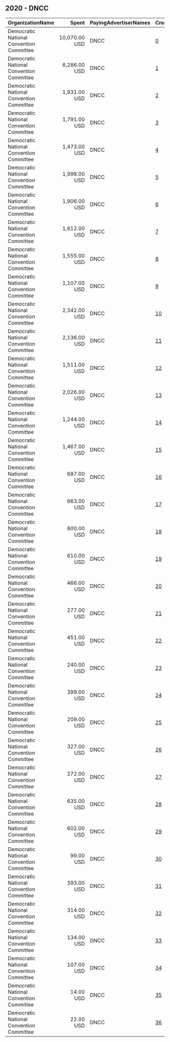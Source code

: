 ## 2020 - DNCC 
|OrganizationName|Spent|PayingAdvertiserNames|CreativeUrls|Impressions|Genders|AgeBrackets|CountryCodes|BillingAddresses|CandidateBallotInformation|
|:---|---:|:---|:---|---:|:---|:---|:---|:---|:---|
|Democratic National Convention Committee|10,070.00 USD|DNCC|[0](https://www.snap.com/political-ads/asset/9449a62d51c435f0ef09279f189bbfef12886619ec342d81307a895d975d20ef?mediaType=png)|3,043,911||18-34|united states|"111 E Kilbourn Ave,Milwaukee,53202,US"|Democratic National Convention Committee|
|Democratic National Convention Committee|6,286.00 USD|DNCC|[1](https://www.snap.com/political-ads/asset/9449a62d51c435f0ef09279f189bbfef12886619ec342d81307a895d975d20ef?mediaType=png)|1,947,403||18-34|united states|"111 E Kilbourn Ave,Milwaukee,53202,US"|Democratic National Convention Committee|
|Democratic National Convention Committee|1,931.00 USD|DNCC|[2](https://www.snap.com/political-ads/asset/dcb09121d22e8a3693de252117d57c904bf71ff16b1a08617873c2b807709c5e?mediaType=png)|947,702||18-34|united states|"111 E Kilbourn Ave,Milwaukee,53202,US"|DNCC|
|Democratic National Convention Committee|1,791.00 USD|DNCC|[3](https://www.snap.com/political-ads/asset/50354af9ca8c6f6f2246ac99f7030ae29c79e06a3b6aca31570cbd73d20c4f1c?mediaType=mp4)|878,618||18-34|united states|"111 E Kilbourn Ave,Milwaukee,53202,US"|DNCC|
|Democratic National Convention Committee|1,473.00 USD|DNCC|[4](https://www.snap.com/political-ads/asset/5e6c40170cafa7a15acdd2acdfa3e6b3cbcc3dcb8b79a1f9c85965e4c0194606?mediaType=mp4)|722,457||18-34|united states|"111 E Kilbourn Ave,Milwaukee,53202,US"|DNCC|
|Democratic National Convention Committee|1,998.00 USD|DNCC|[5](https://www.snap.com/political-ads/asset/3132873f171265e3d67bb9739a7d540ea829c8f1a8b6e3a827d6cd9fc9482174?mediaType=png)|568,979||18-34|united states|"111 E Kilbourn Ave,Milwaukee,53202,US"|DNCC|
|Democratic National Convention Committee|1,906.00 USD|DNCC|[6](https://www.snap.com/political-ads/asset/50354af9ca8c6f6f2246ac99f7030ae29c79e06a3b6aca31570cbd73d20c4f1c?mediaType=mp4)|529,364||18-34|united states|"111 E Kilbourn Ave,Milwaukee,53202,US"|DNCC|
|Democratic National Convention Committee|1,612.00 USD|DNCC|[7](https://www.snap.com/political-ads/asset/0144d2bbb331bc9653f11834e37c905a6248e2e6aa85d96a06926d4b1707ffd1?mediaType=mp4)|448,810||18-34|united states|"111 E Kilbourn Ave,Milwaukee,53202,US"|DNCC|
|Democratic National Convention Committee|1,555.00 USD|DNCC|[8](https://www.snap.com/political-ads/asset/a772da2683694f9495f7ab033fa50449e85ac408e51add36becf9e26a52f6255?mediaType=mp4)|432,948||18-34|united states|"111 E Kilbourn Ave,Milwaukee,53202,US"|DNCC|
|Democratic National Convention Committee|1,107.00 USD|DNCC|[9](https://www.snap.com/political-ads/asset/50354af9ca8c6f6f2246ac99f7030ae29c79e06a3b6aca31570cbd73d20c4f1c?mediaType=mp4)|421,267||18-34|united states|"111 E Kilbourn Ave,Milwaukee,53202,US"|DNCC|
|Democratic National Convention Committee|2,342.00 USD|DNCC|[10](https://www.snap.com/political-ads/asset/3132873f171265e3d67bb9739a7d540ea829c8f1a8b6e3a827d6cd9fc9482174?mediaType=png)|314,987||18-34|united states|"111 E Kilbourn Ave,Milwaukee,53202,US"|DNCC|
|Democratic National Convention Committee|2,136.00 USD|DNCC|[11](https://www.snap.com/political-ads/asset/50354af9ca8c6f6f2246ac99f7030ae29c79e06a3b6aca31570cbd73d20c4f1c?mediaType=mp4)|274,736||18-34|united states|"111 E Kilbourn Ave,Milwaukee,53202,US"|DNCC|
|Democratic National Convention Committee|1,511.00 USD|DNCC|[12](https://www.snap.com/political-ads/asset/0144d2bbb331bc9653f11834e37c905a6248e2e6aa85d96a06926d4b1707ffd1?mediaType=mp4)|226,611||18-34|united states|"111 E Kilbourn Ave,Milwaukee,53202,US"|DNCC|
|Democratic National Convention Committee|2,026.00 USD|DNCC|[13](https://www.snap.com/political-ads/asset/dcb09121d22e8a3693de252117d57c904bf71ff16b1a08617873c2b807709c5e?mediaType=png)|172,544||18-34|united states|"111 E Kilbourn Ave,Milwaukee,53202,US"|Democratic National Convention Committee|
|Democratic National Convention Committee|1,244.00 USD|DNCC|[14](https://www.snap.com/political-ads/asset/a772da2683694f9495f7ab033fa50449e85ac408e51add36becf9e26a52f6255?mediaType=mp4)|166,491||18-34|united states|"111 E Kilbourn Ave,Milwaukee,53202,US"|DNCC|
|Democratic National Convention Committee|1,467.00 USD|DNCC|[15](https://www.snap.com/political-ads/asset/9449a62d51c435f0ef09279f189bbfef12886619ec342d81307a895d975d20ef?mediaType=png)|143,253||18-34|united states|"111 E Kilbourn Ave,Milwaukee,53202,US"|Democratic National Convention Committee|
|Democratic National Convention Committee|687.00 USD|DNCC|[16](https://www.snap.com/political-ads/asset/5e6c40170cafa7a15acdd2acdfa3e6b3cbcc3dcb8b79a1f9c85965e4c0194606?mediaType=mp4)|114,656||18-34|united states|"111 E Kilbourn Ave,Milwaukee,53202,US"|Democratic National Convention Committee|
|Democratic National Convention Committee|663.00 USD|DNCC|[17](https://www.snap.com/political-ads/asset/9449a62d51c435f0ef09279f189bbfef12886619ec342d81307a895d975d20ef?mediaType=png)|112,064||18-34|united states|"111 E Kilbourn Ave,Milwaukee,53202,US"|Democratic National Convention Committee|
|Democratic National Convention Committee|800.00 USD|DNCC|[18](https://www.snap.com/political-ads/asset/9449a62d51c435f0ef09279f189bbfef12886619ec342d81307a895d975d20ef?mediaType=png)|111,330||18-34|united states|"111 E Kilbourn Ave,Milwaukee,53202,US"|DNCC|
|Democratic National Convention Committee|610.00 USD|DNCC|[19](https://www.snap.com/political-ads/asset/5e6c40170cafa7a15acdd2acdfa3e6b3cbcc3dcb8b79a1f9c85965e4c0194606?mediaType=mp4)|98,400||18-34|united states|"111 E Kilbourn Ave,Milwaukee,53202,US"|Democratic National Convention Committee|
|Democratic National Convention Committee|466.00 USD|DNCC|[20](https://www.snap.com/political-ads/asset/dcb09121d22e8a3693de252117d57c904bf71ff16b1a08617873c2b807709c5e?mediaType=png)|76,363||18-34|united states|"111 E Kilbourn Ave,Milwaukee,53202,US"|Democratic National Convention Committee|
|Democratic National Convention Committee|277.00 USD|DNCC|[21](https://www.snap.com/political-ads/asset/0144d2bbb331bc9653f11834e37c905a6248e2e6aa85d96a06926d4b1707ffd1?mediaType=mp4)|72,008||18-34|united states|"111 E Kilbourn Ave,Milwaukee,53202,US"|DNCC|
|Democratic National Convention Committee|451.00 USD|DNCC|[22](https://www.snap.com/political-ads/asset/0144d2bbb331bc9653f11834e37c905a6248e2e6aa85d96a06926d4b1707ffd1?mediaType=mp4)|69,269||18-34|united states|"111 E Kilbourn Ave,Milwaukee,53202,US"|DNCC|
|Democratic National Convention Committee|240.00 USD|DNCC|[23](https://www.snap.com/political-ads/asset/9449a62d51c435f0ef09279f189bbfef12886619ec342d81307a895d975d20ef?mediaType=png)|62,532||18-34|united states|"111 E Kilbourn Ave,Milwaukee,53202,US"|DNCC|
|Democratic National Convention Committee|399.00 USD|DNCC|[24](https://www.snap.com/political-ads/asset/40e0a4894054b30db8790090c86e66354a3a8e198e8779beaa4e2089232c6eaf?mediaType=mp4)|59,067||18-34|united states|"111 E Kilbourn Ave,Milwaukee,53202,US"|Democratic National Convention Committee|
|Democratic National Convention Committee|209.00 USD|DNCC|[25](https://www.snap.com/political-ads/asset/1bf07b90bdae7d7971a18de1edf2713877dfab096cf02a4c109110f59f8d597f?mediaType=mp4)|54,344||18-34|united states|"111 E Kilbourn Ave,Milwaukee,53202,US"|DNCC|
|Democratic National Convention Committee|327.00 USD|DNCC|[26](https://www.snap.com/political-ads/asset/1bf07b90bdae7d7971a18de1edf2713877dfab096cf02a4c109110f59f8d597f?mediaType=mp4)|46,421||18-34|united states|"111 E Kilbourn Ave,Milwaukee,53202,US"|DNCC|
|Democratic National Convention Committee|272.00 USD|DNCC|[27](https://www.snap.com/political-ads/asset/40e0a4894054b30db8790090c86e66354a3a8e198e8779beaa4e2089232c6eaf?mediaType=mp4)|44,737||18-34|united states|"111 E Kilbourn Ave,Milwaukee,53202,US"|Democratic National Convention Committee|
|Democratic National Convention Committee|635.00 USD|DNCC|[28](https://www.snap.com/political-ads/asset/5e6c40170cafa7a15acdd2acdfa3e6b3cbcc3dcb8b79a1f9c85965e4c0194606?mediaType=mp4)|41,169||18-34|united states|"111 E Kilbourn Ave,Milwaukee,53202,US"|Democratic National Convention Committee|
|Democratic National Convention Committee|602.00 USD|DNCC|[29](https://www.snap.com/political-ads/asset/40e0a4894054b30db8790090c86e66354a3a8e198e8779beaa4e2089232c6eaf?mediaType=mp4)|40,428||18-34|united states|"111 E Kilbourn Ave,Milwaukee,53202,US"|Democratic National Convention Committee|
|Democratic National Convention Committee|99.00 USD|DNCC|[30](https://www.snap.com/political-ads/asset/40e0a4894054b30db8790090c86e66354a3a8e198e8779beaa4e2089232c6eaf?mediaType=mp4)|32,249||18-34|united states|"111 E Kilbourn Ave,Milwaukee,53202,US"|DNCC|
|Democratic National Convention Committee|393.00 USD|DNCC|[31](https://www.snap.com/political-ads/asset/0144d2bbb331bc9653f11834e37c905a6248e2e6aa85d96a06926d4b1707ffd1?mediaType=mp4)|27,143||18-34|united states|"111 E Kilbourn Ave,Milwaukee,53202,US"|Democratic National Convention Committee|
|Democratic National Convention Committee|314.00 USD|DNCC|[32](https://www.snap.com/political-ads/asset/1bf07b90bdae7d7971a18de1edf2713877dfab096cf02a4c109110f59f8d597f?mediaType=mp4)|22,667||18-34|united states|"111 E Kilbourn Ave,Milwaukee,53202,US"|Democratic National Convention Committee|
|Democratic National Convention Committee|134.00 USD|DNCC|[33](https://www.snap.com/political-ads/asset/5e6c40170cafa7a15acdd2acdfa3e6b3cbcc3dcb8b79a1f9c85965e4c0194606?mediaType=mp4)|22,551||18-34|united states|"111 E Kilbourn Ave,Milwaukee,53202,US"|DNCC|
|Democratic National Convention Committee|107.00 USD|DNCC|[34](https://www.snap.com/political-ads/asset/40e0a4894054b30db8790090c86e66354a3a8e198e8779beaa4e2089232c6eaf?mediaType=mp4)|19,483||18-34|united states|"111 E Kilbourn Ave,Milwaukee,53202,US"|DNCC|
|Democratic National Convention Committee|14.00 USD|DNCC|[35](https://www.snap.com/political-ads/asset/50354af9ca8c6f6f2246ac99f7030ae29c79e06a3b6aca31570cbd73d20c4f1c?mediaType=mp4)|3,871||18-34|united states|"111 E Kilbourn Ave,Milwaukee,53202,US"|DNCC|
|Democratic National Convention Committee|22.00 USD|DNCC|[36](https://www.snap.com/political-ads/asset/50354af9ca8c6f6f2246ac99f7030ae29c79e06a3b6aca31570cbd73d20c4f1c?mediaType=mp4)|2,979||18-34|united states|"111 E Kilbourn Ave,Milwaukee,53202,US"|DNCC|

